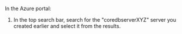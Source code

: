 In the Azure portal:

   1. In the top search bar, search for the "coredbserverXYZ" server you created earlier and select it from the results.
